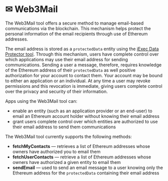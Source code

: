 # ✉ Web3Mail

The Web3Mail tool offers a secure method to manage email-based communications
via the blockchain. This mechanism helps protect the personal information of the
email recipients through use of Ethereum addresses.

The email address is stored as a `protectedData` entity using the
[iExec Data Protector tool](./dataProtector.md). Through this mechanism, users
have complete control over which applications may use their email address for
sending communications. Sending a user a message, therefore, requires knowledge
of the Ethereum address of their `protectedData` as well positive authorization
for your account to contact them. Your account may be bound to either an
application or an individual. At any time a user may revoke permissions and this
revocation is immediate, giving users complete control over the privacy and
security of their information.

Apps using the Web3Mail tool can:

- enable an entity (such as an application provider or an end-user) to email an
  Ethereum account holder without knowing their email address
- grant users complete control over which entities are authorized to use their
  email address to send them communications

The Web3Mail tool currently supports the following methods:

- **fetchMyContacts** — retrieves a list of Ethereum addresses whose owners have
  authorized you to email them
- **fetchUserContacts** — retrieve a list of Ethereum addresses whose owners
  have authorized a given entity to email them
- **sendEmail** — used to send an email message to a user knowing only the
  Ethereum address for the `protectedData` containing their email address
